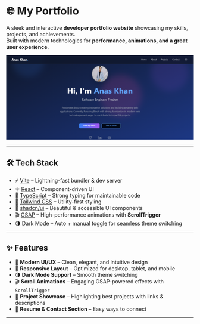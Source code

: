 # 🌐 My Portfolio  

A sleek and interactive **developer portfolio website** showcasing my skills, projects, and achievements.  
Built with modern technologies for **performance, animations, and a great user experience**.  

![Portfolio Preview](./public/preview.png) 

---

## 🛠️ Tech Stack  

- ⚡ [Vite](https://vitejs.dev/) – Lightning-fast bundler & dev server  
- ⚛️ [React](https://react.dev/) – Component-driven UI  
- 📘 [TypeScript](https://www.typescriptlang.org/) – Strong typing for maintainable code  
- 🎨 [Tailwind CSS](https://tailwindcss.com/) – Utility-first styling  
- 🧩 [shadcn/ui](https://ui.shadcn.com/) – Beautiful & accessible UI components  
- 🎬 [GSAP](https://gsap.com/) – High-performance animations with **ScrollTrigger**  
- 🌗 Dark Mode – Auto + manual toggle for seamless theme switching  

---

## ✨ Features  

- 🌟 **Modern UI/UX** – Clean, elegant, and intuitive design  
- 📱 **Responsive Layout** – Optimized for desktop, tablet, and mobile  
- 🌗 **Dark Mode Support** – Smooth theme switching  
- 🎬 **Scroll Animations** – Engaging GSAP-powered effects with `ScrollTrigger`  
- 📂 **Project Showcase** – Highlighting best projects with links & descriptions  
- 📄 **Resume & Contact Section** – Easy ways to connect  

---
